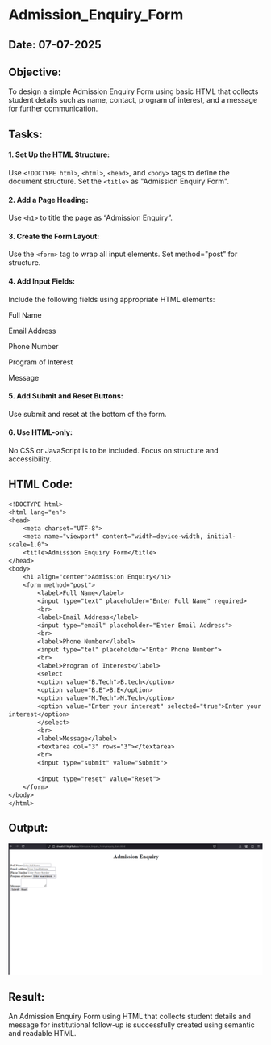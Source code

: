 # Admission_Enquiry_Form
## Date: 07-07-2025

## Objective:
To design a simple Admission Enquiry Form using basic HTML that collects student details such as name, contact, program of interest, and a message for further communication.

## Tasks:
#### 1. Set Up the HTML Structure:
Use ```<!DOCTYPE html>```, ```<html>```, ```<head>```, and ```<body>``` tags to define the document structure.
Set the ```<title>``` as "Admission Enquiry Form".

#### 2. Add a Page Heading:
Use ```<h1>``` to title the page as “Admission Enquiry”.

#### 3. Create the Form Layout:
Use the ```<form>``` tag to wrap all input elements. Set method="post" for structure.

#### 4. Add Input Fields:
Include the following fields using appropriate HTML elements:

Full Name

Email Address

Phone Number 

Program of Interest 

Message

#### 5. Add Submit and Reset Buttons:
Use submit and reset at the bottom of the form.

#### 6. Use HTML-only:
No CSS or JavaScript is to be included. Focus on structure and accessibility.

## HTML Code:
```
<!DOCTYPE html>
<html lang="en">
<head>
    <meta charset="UTF-8">
    <meta name="viewport" content="width=device-width, initial-scale=1.0">
    <title>Admission Enquiry Form</title>
</head>
<body>
    <h1 align="center">Admission Enquiry</h1>
    <form method="post">
        <label>Full Name</label>
        <input type="text" placeholder="Enter Full Name" required>
        <br>
        <label>Email Address</label>
        <input type="email" placeholder="Enter Email Address">
        <br>    
        <label>Phone Number</label>
        <input type="tel" placeholder="Enter Phone Number">
        <br>    
        <label>Program of Interest</label>
        <select
        <option value="B.Tech">B.tech</option>
        <option value="B.E">B.E</option>
        <option value="M.Tech">M.Tech</option>
        <option value="Enter your interest" selected="true">Enter your interest</option>
        </select>
        <br>
        <label>Message</label>
        <textarea col="3" rows="3"></textarea>
        <br>
        <input type="submit" value="Submit">
        
        <input type="reset" value="Reset">
    </form>
</body>
</html>
```

## Output:
![alt text](image-1.png)

## Result:
An Admission Enquiry Form using HTML that collects student details and message for institutional follow-up is successfully created using semantic and readable HTML.
